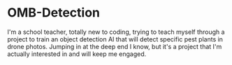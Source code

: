 # OMB-Detection
I'm a school teacher, totally new to coding, trying to teach myself through a project to train an object detection AI that will detect specific pest plants in drone photos.
Jumping in at the deep end I know, but it's a project that I'm actually interested in and will keep me engaged.

